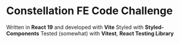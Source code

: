 # Constellation FE Code Challenge

Written in **React 19** and developed with **Vite**
Styled with **Styled-Components**
Tested (somewhat) with **Vitest**, **React Testing Library**